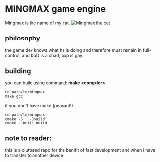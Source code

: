 # MINGMAX game engine 

Mingmax is the name of my cat.
![Mingmax the cat](mingmax1x1.jpg)

## philosophy 

the game dev knows what he is doing and therefore must remain in full-control, and DoD is a chad, oop is gay.

## building

you can build using command: **make \<compiler\>**

```
cd path/to/mingmax
make gcc
```

if you don't have make (peasant!)

```
cd path/to/mingmax
cmake -S . -Bbuild 
cmake --build build
```

## note to reader:

this is a cluttered repo for the benifit of fast development and when i have to transfer to another device 